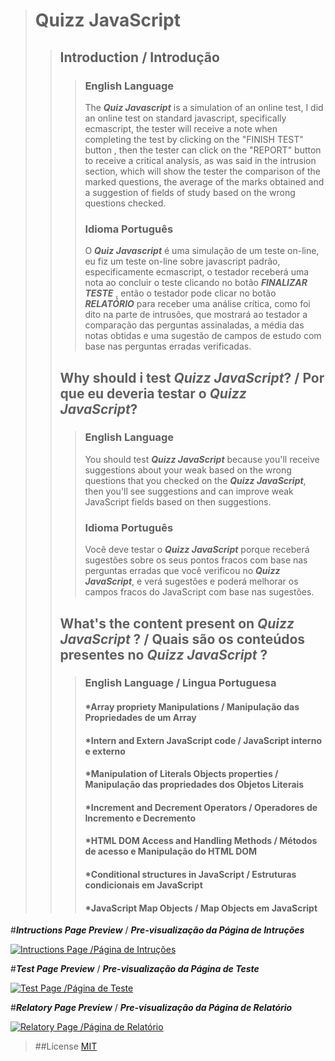  > # Quizz JavaScript
>
>> ## Introduction / Introdução
>>
>>> ### English Language
>>> The _**Quiz Javascript**_ is a simulation of an online test, I did an online test on standard javascript, specifically ecmascript, the tester will receive a note when completing the test by clicking on the "FINISH TEST" button , then the tester can click on the "REPORT" button to receive a critical analysis, as was said in the intrusion section, which will show the tester the comparison of the marked questions, the average of the marks obtained and a suggestion of fields of study based on the wrong questions checked.
>>>
>>>### Idioma Português
>>>O _**Quiz Javascript**_ é uma simulação de um teste on-line, eu fiz um teste on-line sobre javascript padrão, especificamente ecmascript, o testador receberá uma nota ao concluir o teste clicando no botão _**FINALIZAR TESTE**_ , então o testador pode clicar no botão _**RELATÓRIO**_ para receber uma análise crítica, como foi dito na parte de intrusões, que mostrará ao testador a comparação das perguntas assinaladas, a média das notas obtidas e uma sugestão de campos de estudo com base nas perguntas erradas verificadas.
>>>
>>>
>>## Why should i test _**Quizz JavaScript**_? / Por que eu deveria testar o _**Quizz JavaScript**_?
>>
>>>### English Language
>>> You should test _**Quizz JavaScript**_ because you'll receive suggestions about your weak based on the wrong questions that you checked on the _**Quizz JavaScript**_, then you'll see suggestions and can improve weak JavaScript fields based on then suggestions.
>>>
>>>### Idioma Português
>>> Você deve testar o _**Quizz JavaScript**_  porque receberá sugestões sobre os seus pontos fracos com base nas perguntas erradas que você verificou no _**Quizz JavaScript**_, e verá sugestões e poderá melhorar os campos fracos do JavaScript com base nas sugestões.
>>>
>>## What's the content present on _**Quizz JavaScript**_ ? / Quais são os conteúdos presentes no _**Quizz JavaScript**_ ?
>>
>>>### English Language / Lingua Portuguesa
>>>
 >>> #### *Array propriety Manipulations / Manipulação das Propriedades de um Array
 >>> #### *Intern and Extern JavaScript code / JavaScript interno e externo
 >>> #### *Manipulation of Literals Objects properties / Manipulação das propriedades dos Objetos Literais
 >>> #### *Increment and Decrement Operators / Operadores de Incremento e Decremento
  >>> #### *HTML DOM Access and Handling Methods / Métodos de acesso e Manipulação do HTML DOM
 >>> #### *Conditional structures in JavaScript / Estruturas condicionais em JavaScript
 >>> #### *JavaScript Map Objects / Map Objects em JavaScript
>>>
>>>
#_**Intructions Page Preview**_  / _**Pre-visualização da Página de Intruções**_

 [![Intructions Page /Página de Intruções](https://github.com/LucasArifa/javascript-exam/blob/master/images/index-screenshot-afterCheck.png)](https://lucasarifa.github.io/javascript-exam/)

 #_**Test Page Preview**_  / _**Pre-visualização da Página de Teste**_

 [![Test Page /Página de Teste](https://github.com/LucasArifa/javascript-exam/blob/master/images/mainpage-screenshot.png)](https://lucasarifa.github.io/javascript-exam/mainpage.html)

 #_**Relatory Page Preview**_  / _**Pre-visualização da Página de Relatório**_

 [![Relatory Page /Página de Relatório](https://github.com/LucasArifa/javascript-exam/blob/master/images/relatorio-screenshot.png)](https://lucasarifa.github.io/javascript-exam/relatory.html)

>##License
>[MIT](https://choosealicense.com/licenses/mit/)
